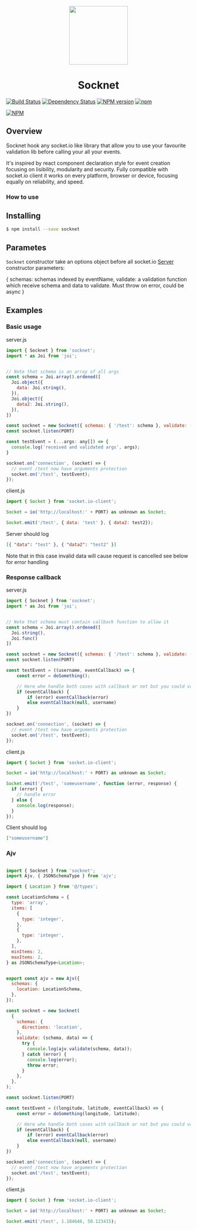 <div align="center">
<img
  width="160px"
  src="https://image.ibb.co/c11zDk/logo_leo.png">
</div>

<h1 align="center">Socknet</h1>

[![Build Status](https://travis-ci.org/leon3s/socknet.svg?branch=master)](https://travis-ci.org/leon3s/socknet)
[![Dependency Status](https://david-dm.org/leon3s/socknet.svg)](https://david-dm.org/leon3s/socknet.svg)
[![NPM version](https://badge.fury.io/js/socknet.svg)](https://www.npmjs.com/package/socknet)
[![npm](https://img.shields.io/npm/dt/socknet.svg)]()

[![NPM](https://nodei.co/npm/socknet.png)](https://nodei.co/npm/socknet/)

<!-- ## Take a look at our get started and documentation on [socknet.io](http://socknet.io) -->

## Overview
Socknet hook any socket.io like library that allow you to use your favourite validation lib before calling your all your events.

It&apos;s inspired by react component declaration style for event creation focusing on lisibility, modularity and security.
Fully compatible with socket.io client it works on every platform,
  browser or device, focusing equally on reliability, and speed.

### How to use

## Installing
```sh
$ npm install --save socknet
```

## Parametes

`Socknet` constructor take an options object before all socket.io [Server](https://socket.io/docs/v4/server-api/) constructor parameters:

{
  schemas: schemas indexed by eventName,
  validate: a validation function which receive schema and data to validate. Must throw on error, could be async
}

## Examples
### Basic usage

server.js
```js
import { Socknet } from 'socknet';
import * as Joi from 'joi';


// Note that schema is an array of all args
const schema = Joi.array().ordened([
  Joi.object({
    data: Joi.string(),
  }),
  Joi.object({
    data2: Joi.string(),
  }),
])

const socknet = new Socknet({ schemas: { '/test': schema }, validate: (schema: Joi.AnySchema, data: unknown[]) => schema.validateAsync(data) }, httpServer)
const socknet.listen(PORT)

const testEvent = (...args: any[]) => {
  console.log('received and validated args', args);
}

socknet.on('connection', (socket) => {
  // event /test now have arguments protection
  socket.on('/test', testEvent);
});

```

client.js
```js
import { Socket } from 'socket.io-client';

Socket = io('http://localhost:' + PORT) as unknown as Socket;

Socket.emit('/test', { data: 'test' }, { data2: test2});
```

Server should log

```json
[{ "data": "test" }, { "data2": "test2" }]
```

Note that in this case invalid data will cause request is cancelled see below for error handling

### Response callback

server.js
```js
import { Socknet } from 'socknet';
import * as Joi from 'joi';


// Note that schema must contain callback function to allow it
const schema = Joi.array().ordened([
  Joi.string(),
  Joi.func()
])

const socknet = new Socknet({ schemas: { '/test': schema }, validate: (schema: Joi.AnySchema, data: unknown[]) => schema.validateAsync(data) }, httpServer)
const socknet.listen(PORT)

const testEvent = ((username, eventCallback) => {
    const error = doSomething();

    // Here whe handle both cases with callback or not but you could validate the function as `Joi.func().required()` and always have it
    if (eventCallback) {
        if (error) eventCallback(error)
        else eventCallback(null, username)
    }
})

socknet.on('connection', (socket) => {
  // event /test now have arguments protection
  socket.on('/test', testEvent);
});
```

client.js
```js
import { Socket } from 'socket.io-client';

Socket = io('http://localhost:' + PORT) as unknown as Socket;

Socket.emit('/test', 'someusername', function (error, response) {
  if (error) {
    // handle error
  } else {
    console.log(response);
  }
});
```

Client should log

```json
["someusername"]
```

### Ajv
```js

import { Socknet } from 'socknet';
import Ajv, { JSONSchemaType } from 'ajv';

import { Location } from '@/types';

const LocationSchema = {
  type: 'array',
  items: [
    {
      type: 'integer',
    },
    {
      type: 'integer',
    },
  ],
  minItems: 2,
  maxItems: 2,
} as JSONSchemaType<Location>;


export const ajv = new Ajv({
  schemas: {
    location: LocationSchema,
  },
});

const socknet = new Socknet(
  {
    schemas: {
      directions: 'location',
    },
    validate: (schema, data) => {
      try {
        console.log(ajv.validate(schema, data));
      } catch (error) {
        console.log(error);
        throw error;
      }
    },
  },
);

const socknet.listen(PORT)

const testEvent = ((longitude, latitude, eventCallback) => {
    const error = doSomething(longitude, latitude);

    // Here whe handle both cases with callback or not but you could validate the function as `Joi.func().required()` and always have it
    if (eventCallback) {
        if (error) eventCallback(error)
        else eventCallback(null, username)
    }
})

socknet.on('connection', (socket) => {
  // event /test now have arguments protection
  socket.on('/test', testEvent);
});
```



client.js
```js
import { Socket } from 'socket.io-client';

Socket = io('http://localhost:' + PORT) as unknown as Socket;

Socket.emit('/test', 1.184646, 50.123415);
```
